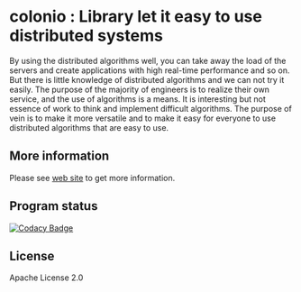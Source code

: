 # colonio : Library let it easy to use distributed systems

By using the distributed algorithms well, you can take away the load of the servers and create applications with high real-time performance and so on.
But there is little knowledge of distributed algorithms and we can not try it easily.
The purpose of the majority of engineers is to realize their own service, and the use of algorithms is a means.
It is interesting but not essence of work to think and implement difficult algorithms.
The purpose of vein is to make it more versatile and to make it easy for everyone to use distributed algorithms that are easy to use.

## More information

Please see [web site](https://www.colonio.dev/) to get more information.

## Program status

[![Codacy Badge](https://api.codacy.com/project/badge/Grade/9fdd7ba69834413084cdc14cdb4eca55)](https://www.codacy.com/manual/llamerada-jp/colonio?utm_source=github.com&amp;utm_medium=referral&amp;utm_content=colonio/colonio&amp;utm_campaign=Badge_Grade)

## License

Apache License 2.0
